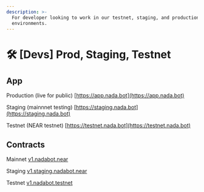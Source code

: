 ```yaml
---
description: >-
  For developer looking to work in our testnet, staging, and production
  environments.
---
```


# 🛠 \[Devs] Prod, Staging, Testnet

## App

Production (live for public) [https://app.nada.bot](https://app.nada.bot)

Staging (mainnnet testing) [https://staging.nada.bot](https://staging.nada.bot)

Testnet (NEAR testnet) [https://testnet.nada.bot](https://testnet.nada.bot)

## Contracts

Mainnet [v1.nadabot.near](https://nearblocks.io/address/v1.nadabot.near)

Staging [v1.staging.nadabot.near](https://nearblocks.io/address/v1.staging.nadabot.near)

Testnet [v1.nadabot.testnet](https://testnet.nearblocks.io/address/v1.nadabot.testnet)
